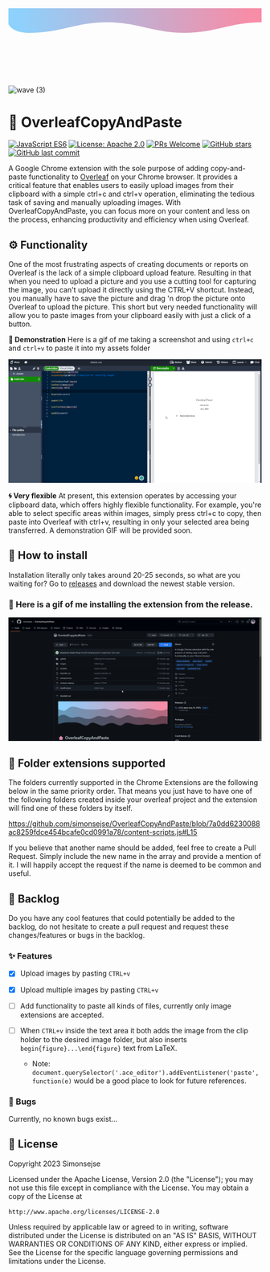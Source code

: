 <svg width="100%" height="100%" id="svg" viewBox="0 0 1440 390" xmlns="http://www.w3.org/2000/svg" class="transition-all duration-300 ease-in-out delay-150">
    <defs>
        <linearGradient id="gradient" x1="0%" y1="50%" x2="100%" y2="50%">
            <stop offset="5%" stop-color="#F78DA7"></stop>
            <stop offset="95%" stop-color="#8ED1FC"></stop>
        </linearGradient>
    </defs>
    <path d="M0,400 C0,400 0,320 0,320 C180,320 260,260 440,260 C620,260 700,320 880,320 C1060,320 1140,260 1320,260 C1500,260 1440,400 1440,400 Z" stroke="none" stroke-width="0" fill="url(#gradient)" fill-opacity="1" class="transition-all duration-300 ease-in-out delay-150 path-2" transform="rotate(-180 720 200)"></path>
</svg>

![wave (3)](https://github.com/simonsejse/OverleafCopyAndPaste/assets/20711558/0ea79561-a1ea-428c-9d03-5f62eeaa6caf)

# 🌸 OverleafCopyAndPaste

[![JavaScript ES6](https://img.shields.io/badge/JavaScript-ES6-yellow.svg)]()
[![License: Apache 2.0](https://img.shields.io/badge/License-Apache%202.0-blue.svg)](https://opensource.org/licenses/Apache-2.0)
[![PRs Welcome](https://img.shields.io/badge/PRs-welcome-brightgreen.svg)](https://github.com/simonsejse/OverleafCopyAndPaste/pulls)
[![GitHub stars](https://img.shields.io/github/stars/simonsejse/OverleafCopyAndPaste)](https://github.com/simonsejse/OverleafCopyAndPaste/stargazers)
[![GitHub last commit](https://img.shields.io/github/last-commit/simonsejse/OverleafCopyAndPaste)](https://github.com/simonsejse/OverleafCopyAndPaste/commits/main)

A Google Chrome extension with the sole purpose of adding copy-and-paste functionality to [Overleaf](https://www.overleaf.com/) on your Chrome browser. It provides a critical feature that enables users to easily upload images from their clipboard with a simple ctrl+c and ctrl+v operation, eliminating the tedious task of saving and manually uploading images. With OverleafCopyAndPaste, you can focus more on your content and less on the process, enhancing productivity and efficiency when using Overleaf.

## ⚙️ Functionality

One of the most frustrating aspects of creating documents or reports on Overleaf is the lack of a simple clipboard upload feature.
Resulting in that when you need to upload a picture and you use a cutting tool for capturing the image, you can't upload it directly using the CTRL+V shortcut.
Instead, you manually have to save the picture and drag 'n drop the picture onto Overleaf to upload the picture.
This short but very needed functionality will allow you to paste images from your clipboard easily with just a click of a button.

 **📸 Demonstration** Here is a gif of me taking a screenshot and using `ctrl+c` and `ctrl+v` to paste it into my assets folder
 
<img src="/.github/chrome_QU5sGrdDk3.gif" style="width:700px;" alt="functionality gif"/>

**🌀 Very flexible** 
At present, this extension operates by accessing your clipboard data, which offers highly flexible functionality. For example, you're able to select specific areas within images, simply press ctrl+c to copy, then paste into Overleaf with ctrl+v, resulting in only your selected area being transferred. A demonstration GIF will be provided soon.

## 🔧 How to install

Installation literally only takes around 20-25 seconds, so what are you waiting for? Go to [releases](https://github.com/simonsejse/OverleafCopyAndPaste/releases) and download the newest stable version.

### 📸 Here is a gif of me installing the extension from the release.
<img src="/.github/chrome_8ZJmjdmqxg.gif" style="width:700px;" alt="functionality gif"/>


## 📁 Folder extensions supported

The folders currently supported in the Chrome Extensions are the following below in the same priority order. That means you just have to have one of the following folders created inside your overleaf project and the extension will find one of these folders by itself.

https://github.com/simonsejse/OverleafCopyAndPaste/blob/7a0dd6230088ac8259fdce454bcafe0cd0991a78/content-scripts.js#L15

If you believe that another name should be added, feel free to create a Pull Request. Simply include the new name in the array and provide a mention of it. I will happily accept the request if the name is deemed to be common and useful.

## 🔄 Backlog
Do you have any cool features that could potentially be added to the backlog, do not hesitate to create a pull request and request these changes/features or bugs in the backlog.

### ✨ Features
- [x] Upload images by pasting `CTRL+v`
- [x] Upload multiple images by pasting `CTRL+v`
- [ ] Add functionality to paste all kinds of files, currently only image extensions are accepted.
- [ ] When `CTRL+v` inside the text area it both adds the image from the clip holder to the desired image folder, but also inserts `begin{figure}...\end{figure}` text from LaTeX.

    - Note: `document.querySelector('.ace_editor').addEventListener('paste', function(e)` would be a good place to look for future references.

### 🐞 Bugs
Currently, no known bugs exist... 

## 📄 License
Copyright 2023 Simonsejse

Licensed under the Apache License, Version 2.0 (the "License");
you may not use this file except in compliance with the License.
You may obtain a copy of the License at

    http://www.apache.org/licenses/LICENSE-2.0

Unless required by applicable law or agreed to in writing, software
distributed under the License is distributed on an "AS IS" BASIS,
WITHOUT WARRANTIES OR CONDITIONS OF ANY KIND, either express or implied.
See the License for the specific language governing permissions and
limitations under the License.
